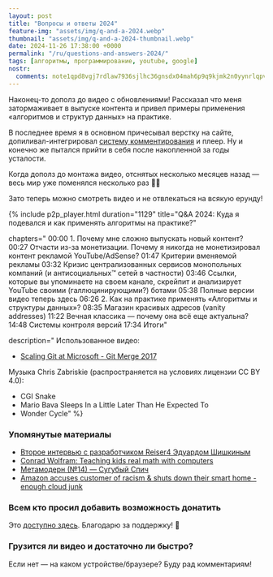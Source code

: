 ```yaml
---
layout: post
title: "Вопросы и ответы 2024"
feature-img: "assets/img/q-and-a-2024.webp"
thumbnail: "assets/img/q-and-a-2024-thumbnail.webp"
date: 2024-11-26 17:38:00 +0000
permalink: "/ru/questions-and-answers-2024/"
tags: [алгоритмы, программирование, youtube, google]
nostr:
  comments: note1qpd8vgj7rdlaw7936sjlhc36gnsdx04mah6p9q9kjmk2n0yynrlqpv9w48
---
```


Наконец-то дополз до видео с обновлениями!
Рассказал что меня затормаживает в выпуске контента и привел примеры применения «алгоритмов и структур данных» на практике.
<!--more-->

В последнее время я в основном причесывал верстку на сайте, допиливал-интегрировал [систему комментирования](https://github.com/codonaft/zapthreads-codonaft#readme) и плеер.
Ну и конечно же пытался прийти в себя после накопленной за годы усталости.

Когда дополз до монтажа видео, отснятых несколько месяцев назад — весь мир уже поменялся несколько раз 🤦‍♂️

Зато теперь можно смотреть видео и не отвлекаться на всякую ерунду!

{% include p2p_player.html
  duration="1129"
  title="Q&A 2024: Куда я подевался и как применять алгоритмы на практике?"

  chapters="
00:00 1. Почему мне сложно выпускать новый контент?
00:27 Отчасти из-за монетизации. Почему я никогда не монетизировал контент рекламой YouTube/AdSense?
01:47 Критерии вменяемой рекламы
03:32 Кризис централизованных сервисов монопольных компаний (и антисоциальных™ сетей в частности)
03:46 Ссылки, которые вы упоминаете на своем канале, скрейпит и анализирует YouTube своими (галлюцинирующими?) ботами
05:38 Полные версии видео теперь здесь
06:26 2. Как на практике применять «Алгоритмы и структуры данных»?
08:35 Магазин красивых адресов (vanity addresses)
11:22 Вечная классика — почему она всё еще актуальна?
14:48 Системы контроля версий
17:34 Итоги"

  description="
Использованное видео:
- [Scaling Git at Microsoft - Git Merge 2017](https://youtu.be/g_MPGU_m01s)

Музыка Chris Zabriskie (распространяется на условиях лицензии CC BY 4.0):
- CGI Snake
- Mario Bava Sleeps In a Little Later Than He Expected To
- Wonder Cycle"
%}

### Упомянутые материалы
- [Второе интервью с разработчиком Reiser4 Эдуардом Шишкиным](https://habr.com/ru/articles/559014)
- [Conrad Wolfram: Teaching kids real math with computers](https://youtu.be/60OVlfAUPJg)
- [Метамодерн (№14) — Сугубый Спич](https://youtu.be/6_4Eo-AwwLQ)
- [Amazon accuses customer of racism & shuts down their smart home - enough cloud junk](https://youtu.be/NfiIXooD77s)

### Всем кто просил добавить возможность донатить
Это [доступно здесь](/ru/sponsor). Благодарю за поддержку! 🙏

### Грузится ли видео и достаточно ли быстро?
Если нет — на каком устройстве/браузере? Буду рад комментариям!
